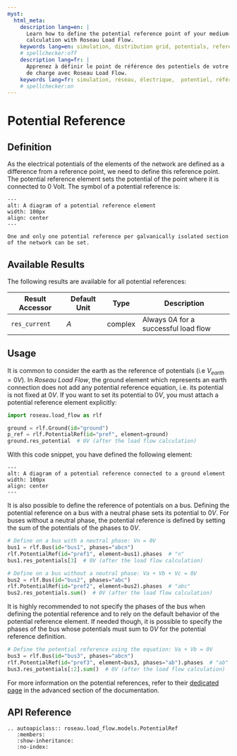 ```yaml
---
myst:
  html_meta:
    description lang=en: |
      Learn how to define the potential reference point of your medium-voltage or low-voltage network for a load flow
      calculation with Roseau Load Flow.
    keywords lang=en: simulation, distribution grid, potentials, reference
    # spellchecker:off
    description lang=fr: |
      Apprenez à définir le point de référence des potentiels de votre réseau électrique pour un calcul d'écoulement
      de charge avec Roseau Load Flow.
    keywords lang=fr: simulation, réseau, électrique,  potentiel, référence
    # spellchecker:on
---
```


# Potential Reference

## Definition

As the electrical potentials of the elements of the network are defined as a difference from a reference point, we need
to define this reference point. The potential reference element sets the potential of the point where it is connected to
$0$ Volt. The symbol of a potential reference is:

```{image} /_static/PotentialRef.svg
---
alt: A diagram of a potential reference element
width: 100px
align: center
---
```

```{note}
One and only one potential reference per galvanically isolated section of the network can be set.
```

## Available Results

The following results are available for all potential references:

| Result Accessor | Default Unit | Type    | Description                            |
| --------------- | ------------ | ------- | -------------------------------------- |
| `res_current`   | $A$          | complex | Always $0A$ for a successful load flow |

## Usage

It is common to consider the earth as the reference of potentials (i.e $V_{earth} = 0V$). In _Roseau Load Flow_, the
ground element which represents an earth connection does not add any potential reference equation, i.e. its potential is
not fixed at $0V$. If you want to set its potential to $0V$, you must attach a potential reference element explicitly:

```python
import roseau.load_flow as rlf

ground = rlf.Ground(id="ground")
p_ref = rlf.PotentialRef(id="pref", element=ground)
ground.res_potential  # 0V (after the load flow calculation)
```

With this code snippet, you have defined the following element:

```{image} /_static/PotentialRef_With_Ground.svg
---
alt: A diagram of a potential reference connected to a ground element
width: 100px
align: center
---
```

It is also possible to define the reference of potentials on a bus. Defining the potential reference on a bus with a
neutral phase sets its potential to $0V$. For buses without a neutral phase, the potential reference is defined by
setting the sum of the potentials of the phases to $0V$.

```python
# Define on a bus with a neutral phase: Vn = 0V
bus1 = rlf.Bus(id="bus1", phases="abcn")
rlf.PotentialRef(id="pref1", element=bus1).phases  # "n"
bus1.res_potentials[3]  # 0V (after the load flow calculation)

# Define on a bus without a neutral phase: Va + Vb + Vc = 0V
bus2 = rlf.Bus(id="bus2", phases="abc")
rlf.PotentialRef(id="pref2", element=bus2).phases  # "abc"
bus2.res_potentials.sum()  # 0V (after the load flow calculation)
```

It is highly recommended to not specify the phases of the bus when defining the potential reference and to rely on the
default behavior of the potential reference element. If needed though, it is possible to specify the phases of the bus
whose potentials must sum to $0V$ for the potential reference definition.

```python
# Define the potential reference using the equation: Va + Vb = 0V
bus3 = rlf.Bus(id="bus3", phases="abcn")
rlf.PotentialRef(id="pref3", element=bus3, phases="ab").phases  # "ab"
bus3.res_potentials[:2].sum()  # 0V (after the load flow calculation)
```

For more information on the potential references, refer to their [dedicated page](advanced-pref) in the advanced section
of the documentation.

## API Reference

```{eval-rst}
.. autoapiclass:: roseau.load_flow.models.PotentialRef
   :members:
   :show-inheritance:
   :no-index:
```
